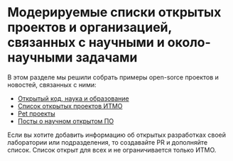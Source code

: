 # Модерируемые списки открытых проектов и организацией, связанных с научными и около-научными задачами

В этом разделе мы решили собрать примеры open-sorce проектов и новостей, связанных с ними:

- [Открытый код, наука и образование](academic-repositories.md)
- [Список открытых проектов ИТМО](itmo-projects.md)
- [Pet проекты](pet-projects.md)
- [Посты о научном открытом ПО](itmo-posts.md)

Если вы хотите добавить информацию об открытых разработках своей лаборатории или подразделения, то создавайте PR и дополняйте список.
Список открыт для всех и не ограничивается только ИТМО.
